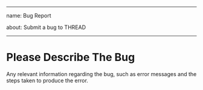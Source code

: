<!-- NOTICE: As required by the Apache License v2.0, this notice is to state this file has been modified by Arachne Digital -->

---
name: Bug Report

about: Submit a bug to THREAD

---

# **Please Describe The Bug**

Any relevant information regarding the bug, such as error messages and the steps taken to produce the error.
